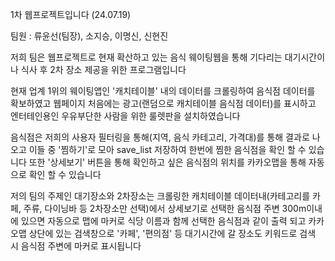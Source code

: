 1차 웹프로젝트입니다 (24.07.19)

팀원 : 류윤선(팀장), 소지승, 이명신, 신현진

저희 팀은 웹프로젝트로 현재 확산하고 있는 음식 웨이팅웹을 통해 기다리는 대기시간이나 식사 후 2차 장소 제공을 위한 프로그램입니다

현재 업계 1위의 웨이팅앱인 '캐치테이블' 내의 데이터를 크롤링하여 음식점 데이터를 확보하였고 웹페이지 처음에는 광고(랜덤으로 캐치테이블 음식점 데이터)를 표시하고 엔터테인용인 우유부단한 사람을 위한 룰렛판을 설치하였습니다

음식점은 저희의 사용자 필터링을 통해(지역, 음식 카테고리, 가격대)를 통해 결과로 나오고 이들 중 '찜하기'로 모아 save_list 저장하여 한번에 찜한 음식점을 확인 할 수 있습니다 또한 '상세보기' 버튼을 통해 확인하고 싶은 음식점의 위치를 카카오맵을 통해 자동으로 확인 할 수 있습니다

저의 팀의 주제인 대기장소와 2차장소는 크롤링한 캐치테이블 데이터내(카테고리를 카페, 주류, 다이닝바 등 2차장소만 선택)에서 상세보기로 선택한 음식점 주변 300m이내에 있으면 자동으로 맵에 마커로 식당 이름과 함께 선택한 음식점과 같이 출력 되고 카카오맵 상단에 있는 검색창으로 '카페', '편의점' 등 대기시간에 갈 장소도 키워드로 검색 시 음식점 주변에 마커로 표시됩니다
